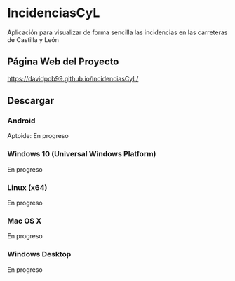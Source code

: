 # IncidenciasCyL
Aplicación para visualizar de forma sencilla las incidencias en las carreteras de Castilla y León
## Página Web del Proyecto
https://davidpob99.github.io/IncidenciasCyL/
## Descargar
### Android
Aptoide: En progreso
### Windows 10 (Universal Windows Platform)
En progreso
### Linux (x64)
En progreso
### Mac OS X
En progreso
### Windows Desktop
En progreso
